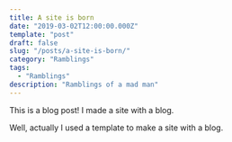 ```yaml
---
title: A site is born
date: "2019-03-02T12:00:00.000Z"
template: "post"
draft: false
slug: "/posts/a-site-is-born/"
category: "Ramblings"
tags:
  - "Ramblings"
description: "Ramblings of a mad man"
---
```


This is a blog post! I made a site with a blog.

Well, actually I used a template to make a site with a blog.
